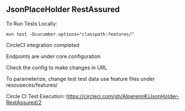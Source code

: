 ## JsonPlaceHolder RestAssured

To Run Tests Locally:

	mvn test -Dcucumber.options="classpath:features/"


CircleCI integration completed
	
Endpoints are under core.configuration

Check the config to make changes in URL

To parameterize, change test test data use feature files under resouseces/features/

Circle CI Test Execution:
https://circleci.com/gh/AlperennK/JsonHolder-RestAssured/2
